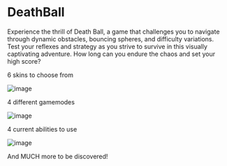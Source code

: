 # DeathBall
Experience the thrill of Death Ball, a game that challenges you to navigate through dynamic obstacles, bouncing spheres, and difficulty variations. Test your reflexes and strategy as you strive to survive in this visually captivating adventure. How long can you endure the chaos and set your high score?

6 skins to choose from

![image](https://github.com/GIGI-CodeAce/DeathBall/assets/142694357/43d2b3ef-57cf-4b10-80b9-ea33858c1227)

4 different gamemodes

![image](https://github.com/GIGI-CodeAce/DeathBall/assets/142694357/a6ae2308-10c3-4554-9e11-417cf02c08fc)

4 current abilities to use

![image](https://github.com/GIGI-CodeAce/DeathBall/assets/142694357/88b39746-c76f-4316-9142-25806b3fd766)

And MUCH more to be discovered!
